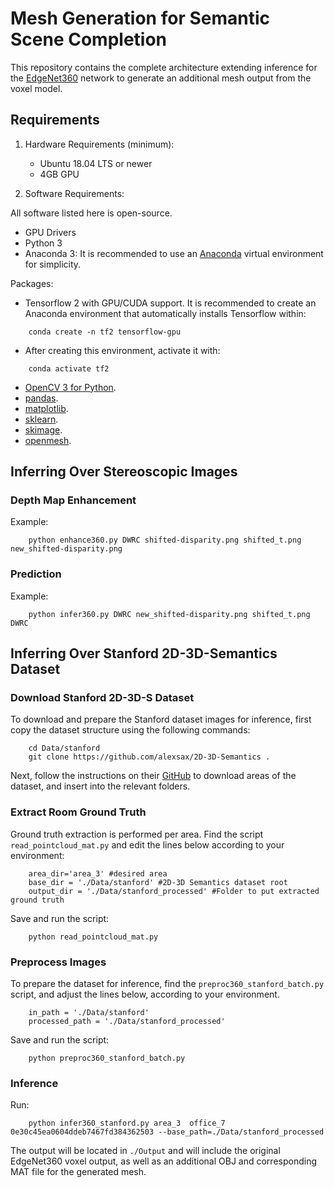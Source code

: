 # Mesh Generation for Semantic Scene Completion
This repository contains the complete architecture extending inference for the [EdgeNet360](https://gitlab.com/UnBVision/edgenet360) network to generate an additional mesh output from the voxel model.

## Requirements
1. Hardware Requirements (minimum):

   * Ubuntu 18.04 LTS or newer
   * 4GB GPU

2. Software Requirements:

All software listed here is open-source.
 
   * GPU Drivers
   * Python 3
   * Anaconda 3: It is recommended to use an [Anaconda](https://www.anaconda.com/distribution/) virtual environment 
     for simplicity.

Packages:

   * Tensorflow 2 with GPU/CUDA support. It is recommended to create an Anaconda environment that automatically installs Tensorflow within:

``` shell
    conda create -n tf2 tensorflow-gpu
```

  * After creating this environment, activate it with:

``` shell
    conda activate tf2
```

   * [OpenCV 3 for Python](https://anaconda.org/anaconda/py-opencv).
   * [pandas](https://anaconda.org/anaconda/pandas).
   * [matplotlib](https://anaconda.org/conda-forge/matplotlib).
   * [sklearn](https://anaconda.org/anaconda/scikit-learn).
   * [skimage](https://scikit-image.org/docs/dev/install.html).
   * [openmesh](https://anaconda.org/conda-forge/openmesh-python).

## Inferring Over Stereoscopic Images

### Depth Map Enhancement

Example:

``` shell
    python enhance360.py DWRC shifted-disparity.png shifted_t.png new_shifted-disparity.png
```

### Prediction

Example:

``` shell
    python infer360.py DWRC new_shifted-disparity.png shifted_t.png DWRC
```

## Inferring Over Stanford 2D-3D-Semantics Dataset

### Download Stanford 2D-3D-S Dataset

To download and prepare the Stanford dataset images for inference, first copy the dataset structure using the following commands:

``` shell
    cd Data/stanford
    git clone https://github.com/alexsax/2D-3D-Semantics .
```

Next, follow the instructions on their [GitHub](https://github.com/alexsax/2D-3D-Semantics) to download areas of the dataset, and insert into the relevant folders.

### Extract Room Ground Truth

Ground truth extraction is performed per area. Find the script `read_pointcloud_mat.py` and edit the lines below according to your environment:

``` shell
    area_dir='area_3' #desired area
    base_dir = './Data/stanford' #2D-3D Semantics dataset root
    output_dir = './Data/stanford_processed' #Folder to put extracted ground truth
```

Save and run the script:
``` shell
    python read_pointcloud_mat.py
```

### Preprocess Images

To prepare the dataset for inference, find the `preproc360_stanford_batch.py` script, and adjust the lines below, according to your environment. 

``` shell
    in_path = './Data/stanford'
    processed_path = './Data/stanford_processed'
```
Save and run the script:
``` shell
    python preproc360_stanford_batch.py
```

### Inference

Run:  

``` shell
    python infer360_stanford.py area_3  office_7 0e30c45ea0604ddeb7467fd384362503 --base_path=./Data/stanford_processed
```

The output will be located in `./Output` and will include the original EdgeNet360 voxel output, as well as an additional OBJ and corresponding MAT file for the generated mesh.
